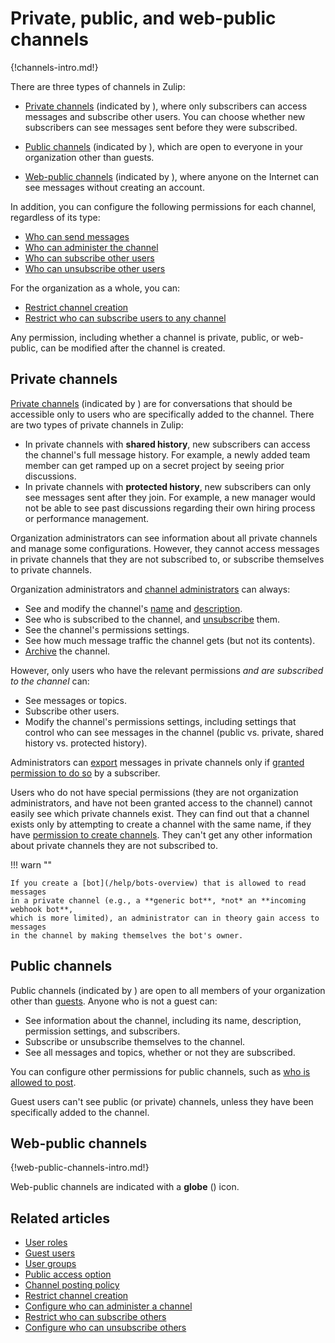 # Private, public, and web-public channels

{!channels-intro.md!}

There are three types of channels in Zulip:

* [Private channels](#private-channels) (indicated by <i class="zulip-icon
  zulip-icon-lock"></i>), where only subscribers can access messages and
  subscribe other users. You can choose whether new subscribers can see messages
  sent before they were subscribed.

* [Public channels](#public-channels) (indicated by <i class="zulip-icon
  zulip-icon-hashtag"></i>), which are open to everyone in your organization
  other than guests.

* [Web-public channels](#web-public-channels) (indicated by <i class="zulip-icon
  zulip-icon-globe"></i>), where anyone on the Internet can see messages without
  creating an account.

In addition, you can configure the following permissions for each channel,
regardless of its type:

* [Who can send messages](/help/channel-posting-policy)
* [Who can administer the channel](/help/configure-who-can-administer-a-channel)
* [Who can subscribe other
  users](/help/configure-who-can-invite-to-channels#configure-who-can-subscribe-other-users-to-a-specific-channel)
* [Who can unsubscribe other users](/help/configure-who-can-unsubscribe-others)

For the organization as a whole, you can:

* [Restrict channel creation](/help/configure-who-can-create-channels)
* [Restrict who can subscribe users to any
  channel](/help/configure-who-can-invite-to-channels#configure-who-can-subscribe-other-users-to-any-channel)

Any permission, including whether a channel is private, public, or web-public,
can be modified after the channel is created.

## Private channels

[Private channels](#private-channels) (indicated by <i class="zulip-icon
zulip-icon-lock"></i>) are for conversations that should be accessible only to
users who are specifically added to the channel. There are two types of private
channels in Zulip:

- In private channels with **shared history**, new subscribers can access the
  channel's full message history. For example, a newly added team member can get
  ramped up on a secret project by seeing prior discussions.
- In private channels with **protected history**, new subscribers can only see
  messages sent after they join. For example, a new manager would not be able to
  see past discussions regarding their own hiring process or performance management.

Organization administrators can see information about all private channels and
manage some configurations. However, they cannot access messages in private
channels that they are not subscribed to, or subscribe themselves to private
channels.

Organization administrators and [channel
administrators](/help/configure-who-can-administer-a-channel) can always:

- See and modify the channel's [name](/help/rename-a-channel) and [description](/help/change-the-channel-description).
- See who is subscribed to the channel, and [unsubscribe](/help/add-or-remove-users-from-a-channel#remove-users-from-a-channel) them.
- See the channel's permissions settings.
- See how much message traffic the channel gets (but not its contents).
- [Archive](/help/archive-a-channel) the channel.

However, only users who have the relevant permissions *and are subscribed to the
channel* can:

- See messages or topics.
- Subscribe other users.
- Modify the channel's permissions settings, including settings that control who
  can see messages in the channel (public vs. private, shared history vs.
  protected history).

Administrators can [export](/help/export-your-organization) messages in private
channels only if [granted permission to do
so](/help/export-your-organization#configure-whether-administrators-can-export-your-private-data)
by a subscriber.

Users who do not have special permissions (they are not organization
administrators, and have not been granted access to the channel) cannot easily
see which private channels exist. They can find out that a channel exists only
by attempting to create a channel with the same name, if they have [permission
to create channels](/help/configure-who-can-create-channels). They can't get any
other information about private channels they are not subscribed to.

!!! warn ""

    If you create a [bot](/help/bots-overview) that is allowed to read messages
    in a private channel (e.g., a **generic bot**, *not* an **incoming webhook bot**,
    which is more limited), an administrator can in theory gain access to messages
    in the channel by making themselves the bot's owner.

## Public channels

Public channels (indicated by <i class="zulip-icon
  zulip-icon-hashtag"></i>) are open to all members of your organization other than
[guests](/help/guest-users). Anyone who is not a guest can:

- See information about the channel, including its name, description, permission
  settings, and subscribers.
- Subscribe or unsubscribe themselves to the channel.
- See all messages and topics, whether or not they are subscribed.

You can configure other permissions for public channels, such as [who is allowed
to post](/help/channel-posting-policy).

Guest users can't see public (or private) channels, unless they have been specifically added to the channel.

## Web-public channels

{!web-public-channels-intro.md!}

Web-public channels are indicated with a **globe** (<i class="zulip-icon
zulip-icon-globe"></i>) icon.

## Related articles

* [User roles](/help/user-roles)
* [Guest users](/help/guest-users)
* [User groups](/help/user-groups)
* [Public access option](/help/public-access-option)
* [Channel posting policy](/help/channel-posting-policy)
* [Restrict channel creation](/help/configure-who-can-create-channels)
* [Configure who can administer a channel](/help/configure-who-can-administer-a-channel)
* [Restrict who can subscribe others](/help/configure-who-can-invite-to-channels)
* [Configure who can unsubscribe others](/help/configure-who-can-unsubscribe-others)
